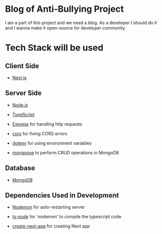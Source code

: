 # Blog of Anti-Bullying Project
I am a part of this project and we need a blog. As a developer I should do it and I wanna make it open-source for developer community.

# Tech Stack will be used
## Client Side
 - [Next.js](https://nextjs.org/)

## Server Side
   - [Node.js](https://nodejs.org/)

  - [TypeScript](https://www.typescriptlang.org/)

  - [Express](https://www.npmjs.com/package/express) for handling http requests

  - [cors](https://www.npmjs.com/package/cors) for fixing CORS errors

  - [dotenv](https://www.npmjs.com/package/dotenv) for using environment variables

 - [mongoose](https://www.npmjs.com/package/mongoose) to perform CRUD operations in MongoDB

## Database
  - [MongoDB](https://www.mongodb.com/)
## Dependencies Used in Development

  - [Nodemon](https://www.npmjs.com/package/nodemon) for auto-restarting server

  - [ts-node](https://www.npmjs.com/package/ts-node) for 'nodemon' to compile the typescript code

  - [create-next-app](https://nextjs.org/docs/api-reference/create-next-app) for creating Next app